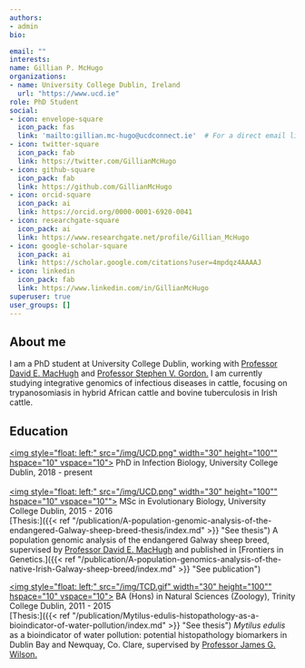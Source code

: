 ```yaml
---
authors:
- admin
bio: 

email: ""
interests:
name: Gillian P. McHugo
organizations:
- name: University College Dublin, Ireland
  url: "https://www.ucd.ie"
role: PhD Student
social:
- icon: envelope-square
  icon_pack: fas
  link: 'mailto:gillian.mc-hugo@ucdconnect.ie'  # For a direct email link, use "mailto:gillian.mc-hugo@ucdconnect.ie".
- icon: twitter-square
  icon_pack: fab
  link: https://twitter.com/GillianMcHugo
- icon: github-square
  icon_pack: fab
  link: https://github.com/GillianMcHugo
- icon: orcid-square
  icon_pack: ai
  link: https://orcid.org/0000-0001-6920-0041
- icon: researchgate-square
  icon_pack: ai
  link: https://www.researchgate.net/profile/Gillian_McHugo  
- icon: google-scholar-square
  icon_pack: ai
  link: https://scholar.google.com/citations?user=4mpdqz4AAAAJ
- icon: linkedin
  icon_pack: fab
  link: https://www.linkedin.com/in/GillianMcHugo
superuser: true
user_groups: []
---
```


## About me
I am a PhD student at University College Dublin, working with [Professor David E. MacHugh](https://people.ucd.ie/david.machugh "people.ucd.ie/david.machugh") and 
[Professor Stephen V. Gordon.](https://people.ucd.ie/stephen.gordon "people.ucd.ie/stephen.gordon") 
I am currently studying integrative genomics of infectious diseases in cattle, focusing on trypanosomiasis in hybrid African cattle and bovine tuberculosis in Irish cattle.


## Education

<a href="https://www.ucd.ie" title="ucd.ie" target="_blank"><img style="float: left;" src="/img/UCD.png" width="30" height="100"" hspace="10" vspace="10"></a> PhD in Infection Biology, University College Dublin, 2018 - present  
<br> 
<a href="https://www.ucd.ie" title="ucd.ie" target="_blank"><img style="float: left;" src="/img/UCD.png" width="30" height="100"" hspace="10" vspace="10""></a> MSc in Evolutionary Biology, University College Dublin, 2015 - 2016  
[Thesis:]({{< ref "/publication/A-population-genomic-analysis-of-the-endangered-Galway-sheep-breed-thesis/index.md" >}} "See thesis") A population genomic analysis of the 
endangered Galway sheep breed, supervised by 
[Professor David E. MacHugh](https://people.ucd.ie/david.machugh "people.ucd.ie/david.machugh") and published in 
[Frontiers in Genetics.]({{< ref "/publication/A-population-genomics-analysis-of-the-native-Irish-Galway-sheep-breed/index.md" >}} "See publication")

<a href="https://www.tcd.ie" title="tcd.ie" target="_blank"><img style="float: left;" src="/img/TCD.gif" width="30" height="100"" hspace="10" vspace="10"></a> BA (Hons) in Natural Sciences (Zoology), Trinity College Dublin, 2011 - 2015  
[Thesis:]({{< ref "/publication/Mytilus-edulis-histopathology-as-a-bioindicator-of-water-pollution/index.md" >}} "See thesis") *Mytilus edulis* as a
bioindicator of water pollution: potential histopathology biomarkers in Dublin Bay and Newquay, Co. Clare, supervised by 
[Professor James G. Wilson.](https://www.tcd.ie/research/profiles/?profile=jwilson "tcd.ie/research/profiles/?profile=jwilson") 
